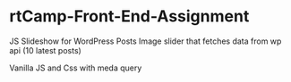 # rtCamp-Front-End-Assignment

JS Slideshow for WordPress Posts
Image slider that fetches data from wp api (10 latest posts)

Vanilla JS and Css with meda query 
